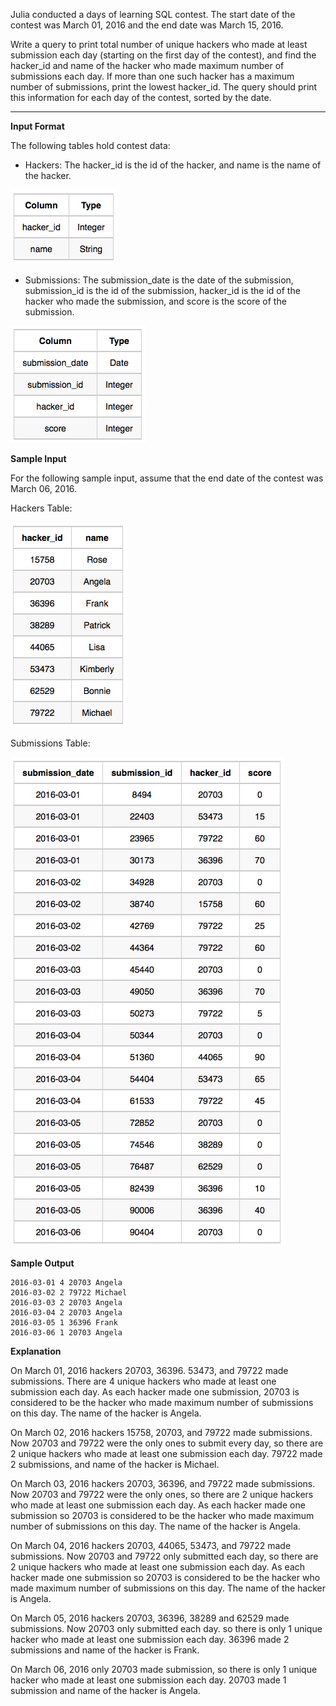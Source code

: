 Julia conducted a  days of learning SQL contest. The start date of the contest was
March 01, 2016 and the end date was March 15, 2016.

Write a query to print total number of unique hackers who made at least  submission 
each day (starting on the first day of the contest), and find the hacker_id and name 
of the hacker who made maximum number of submissions each day. If more than one such 
hacker has a maximum number of submissions, print the lowest hacker_id. The query should 
print this information for each day of the contest, sorted by the date.


<hr>

**Input Format**

The following tables hold contest data:

- Hackers: The hacker_id is the id of the hacker, and name is the name of the hacker.

<img src="res/47AM.png">


- Submissions: The submission_date is the date of the submission, 
submission_id is the id of the submission, hacker_id is the id 
of the hacker who made the submission, and score is the score of the submission.

<img src="res/56AM.png">

**Sample Input**

For the following sample input, assume that the end date of the contest was March 06, 2016.

Hackers Table:


<img src="res/.06AM.png">

Submissions Table:

<img src="res/21AM.png">


**Sample Output**

```
2016-03-01 4 20703 Angela
2016-03-02 2 79722 Michael
2016-03-03 2 20703 Angela
2016-03-04 2 20703 Angela
2016-03-05 1 36396 Frank
2016-03-06 1 20703 Angela
```

**Explanation**

On March 01, 2016 hackers 20703, 36396. 53473, and 79722 made submissions.
There are 4 unique hackers who
made at least one submission each day. As each hacker made one submission,
20703 is considered to be the hacker
who made maximum number of submissions on this day. The name of the hacker
is Angela.

On March 02, 2016 hackers 15758, 20703, and 79722 made submissions. Now 20703
and 79722 were the only ones
to submit every day, so there are 2 unique hackers who made at least one
submission each day. 79722 made 2
submissions, and name of the hacker is Michael.

On March 03, 2016 hackers 20703, 36396, and 79722 made submissions. Now 
20703 and 79722 were the only ones,
so there are 2 unique hackers who made at least one submission each day.
As each hacker made one submission so
20703 is considered to be the hacker who made maximum number of submissions
on this day. The name of the hacker
is Angela.

On March 04, 2016 hackers 20703, 44065, 53473, and 79722 made submissions.
Now 20703 and 79722 only
submitted each day, so there are 2 unique hackers who made at least one submission 
each day. As each hacker made
one submission so 20703 is considered to be the hacker who made maximum number
of submissions on this day. The
name of the hacker is Angela.

On March 05, 2016 hackers 20703, 36396, 38289 and 62529 made submissions.
Now 20703 only submitted each day.
so there is only 1 unique hacker who made at least one submission each day.
36396 made 2 submissions and name of
the hacker is Frank.

On March 06, 2016 only 20703 made submission, so there is only 1 unique 
hacker who made at least one submission
each day. 20703 made 1 submission and name of the hacker is Angela.